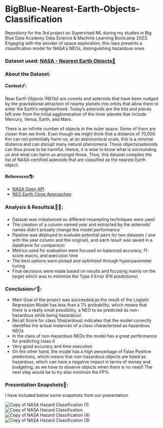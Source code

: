 # BigBlue-Nearest-Earth-Objects-Classification
Repository for the 3rd project on Supervised ML during my studies in Big Blue Data Academy Data Science &amp; Machine Learning Bootcamp 2023. Engaging with the wonder of space exploration, this repo presents a classification model for NASA's NEOs, distinguishing hazardous ones.

### Dataset used: [NASA - Nearest Earth Objects🚀](https://www.kaggle.com/datasets/sameepvani/nasa-nearest-earth-objects)
### About the Dataset:
#### Context☄️:
Near Earth Objects (NEOs) are comets and asteroids that have been nudged by the gravitational attraction of nearby planets into orbits that allow them to enter the Earth’s neighborhood. Today’s asteroids are the bits and pieces left over from the initial agglomeration of the inner planets that include Mercury, Venus, Earth, and Mars.

There is an infinite number of objects in the outer space. Some of them are closer than we think. Even though we might think that a distance of 70,000 Km can not potentially harm us, at an astronomical scale, this is a minimal distance and can disrupt many natural phenomena. These objects/asteroids can thus prove to be harmful. Hence, it is wise to know what is surrounding us and what can harm us amongst those. Thus, this dataset compiles the list of NASA-certified asteroids that are classified as the nearest Earth object.

#### References🌎:
- [NASA Open API](https://api.nasa.gov/)
- [NEO Earth Close Approaches](https://cneos.jpl.nasa.gov/ca/)

### Analysis & Results📊🕵🏻:
- Dataset was imbalanced so different resampling techniques were used
- The creation of a column named year and extracted by the asteroids' names didn't actually change the model performance
- Pipeline was deployed to evaluate potential pairs for two datasets ( one with the year column and the original), and each result was saved in a dataframe for comparison
- Metrics used for evaluation were focused on balanced accuracy, f1-score macro, and execution time
- The best options were picked and optimized through hyperparameter tuning
- Final decisions were made based on results and focusing mainly on the target which was to minimize the Type II Error (FN predictions)
  
### Conclusion✅🏁:
- Main Goal of the project was succeeded,as the result of the Logistic Regression Model has less than a 1% probability, which means that there is a really small possibility, a NEO to be predicted as non-hazardous while being hazardous!
-  Recall Score for class 1(hazardous) indicates that the model correctly identifies the actual instances of a class characterized as hazardous NEOs
-  In the class of non-hazardous NEOs the model has a great performance for predicting class 0
-  Very good accuracy and time execution
-  On the other hand, the model has a high percentage of False Positive predictions, which means that non-hazardous objects are listed as hazardous, which can have a negative impact in terms of money and budgeting, as we have to observe objects when there is no need! The next step would be to try also minimize the FP%
### Presentation Snapshots📸:
I have included below some snapshots from our presentation.

![Copy of NASA Hazard Classification (1)](https://github.com/DimBakogiannis/BigBlue-Nearest-Earth-Objects-Classification/assets/97474620/036a5199-f8a3-492a-8e5a-a3a039039219)
![Copy of NASA Hazard Classification](https://github.com/DimBakogiannis/BigBlue-Nearest-Earth-Objects-Classification/assets/97474620/8aac93df-50e3-4899-a114-c1b93f8dd443)
![Copy of NASA Hazard Classification (4)](https://github.com/DimBakogiannis/BigBlue-Nearest-Earth-Objects-Classification/assets/97474620/cd9a0080-72a4-4229-add7-8b95f32466c9)
![Copy of NASA Hazard Classification (3)](https://github.com/DimBakogiannis/BigBlue-Nearest-Earth-Objects-Classification/assets/97474620/76160e8b-0e7a-4be5-b64d-1d831fc51dd1)
